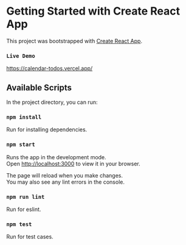 # Getting Started with Create React App

This project was bootstrapped with [Create React App](https://github.com/facebook/create-react-app).
### `Live Demo`
https://calendar-todos.vercel.app/

## Available Scripts

In the project directory, you can run:

### `npm install`

Run for installing dependencies.

### `npm start`

Runs the app in the development mode.\
Open [http://localhost:3000](http://localhost:3000) to view it in your browser.

The page will reload when you make changes.\
You may also see any lint errors in the console.

### `npm run lint`

Run for eslint.

### `npm test`

Run for test cases.
